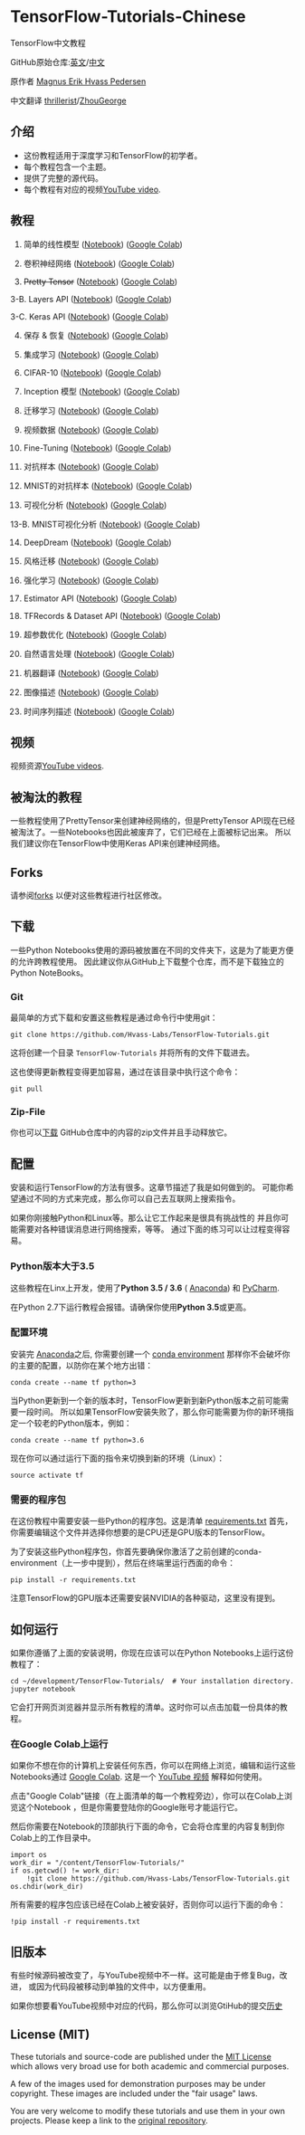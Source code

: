# TensorFlow-Tutorials-Chinese
TensorFlow中文教程

GitHub原始仓库:[英文](https://github.com/Hvass-Labs/TensorFlow-Tutorials)/[中文](https://github.com/Hvass-Labs/TensorFlow-Tutorials-Chinese)

原作者 [Magnus Erik Hvass Pedersen](http://www.hvass-labs.org)

中文翻译 [thrillerist](https://github.com/thrillerist)/[ZhouGeorge](https://github.com/ZhouGeorge)

## 介绍

* 这份教程适用于深度学习和TensorFlow的初学者。
* 每个教程包含一个主题。
* 提供了完整的源代码。
* 每个教程有对应的视频[YouTube video](https://www.youtube.com/playlist?list=PL9Hr9sNUjfsmEu1ZniY0XpHSzl5uihcXZ).

## 教程

1. 简单的线性模型
([Notebook](https://github.com/Hvass-Labs/TensorFlow-Tutorials/blob/master/01_Simple_Linear_Model.ipynb))
([Google Colab](https://colab.research.google.com/github/Hvass-Labs/TensorFlow-Tutorials/blob/master/01_Simple_Linear_Model.ipynb))

2. 卷积神经网络
([Notebook](https://github.com/Hvass-Labs/TensorFlow-Tutorials/blob/master/02_Convolutional_Neural_Network.ipynb))
([Google Colab](https://colab.research.google.com/github/Hvass-Labs/TensorFlow-Tutorials/blob/master/02_Convolutional_Neural_Network.ipynb))

3. ~~Pretty Tensor~~
([Notebook](https://github.com/Hvass-Labs/TensorFlow-Tutorials/blob/master/03_PrettyTensor.ipynb))
([Google Colab](https://colab.research.google.com/github/Hvass-Labs/TensorFlow-Tutorials/blob/master/03_PrettyTensor.ipynb))

3-B. Layers API
([Notebook](https://github.com/Hvass-Labs/TensorFlow-Tutorials/blob/master/03B_Layers_API.ipynb))
([Google Colab](https://colab.research.google.com/github/Hvass-Labs/TensorFlow-Tutorials/blob/master/03B_Layers_API.ipynb))

3-C. Keras API
([Notebook](https://github.com/Hvass-Labs/TensorFlow-Tutorials/blob/master/03C_Keras_API.ipynb))
([Google Colab](https://colab.research.google.com/github/Hvass-Labs/TensorFlow-Tutorials/blob/master/03C_Keras_API.ipynb))

4. 保存 & 恢复
([Notebook](https://github.com/Hvass-Labs/TensorFlow-Tutorials/blob/master/04_Save_Restore.ipynb))
([Google Colab](https://colab.research.google.com/github/Hvass-Labs/TensorFlow-Tutorials/blob/master/04_Save_Restore.ipynb))

5. 集成学习
([Notebook](https://github.com/Hvass-Labs/TensorFlow-Tutorials/blob/master/05_Ensemble_Learning.ipynb))
([Google Colab](https://colab.research.google.com/github/Hvass-Labs/TensorFlow-Tutorials/blob/master/05_Ensemble_Learning.ipynb))

6. CIFAR-10
([Notebook](https://github.com/Hvass-Labs/TensorFlow-Tutorials/blob/master/06_CIFAR-10.ipynb))
([Google Colab](https://colab.research.google.com/github/Hvass-Labs/TensorFlow-Tutorials/blob/master/06_CIFAR-10.ipynb))

7. Inception 模型
([Notebook](https://github.com/Hvass-Labs/TensorFlow-Tutorials/blob/master/07_Inception_Model.ipynb))
([Google Colab](https://colab.research.google.com/github/Hvass-Labs/TensorFlow-Tutorials/blob/master/07_Inception_Model.ipynb))

8. 迁移学习
([Notebook](https://github.com/Hvass-Labs/TensorFlow-Tutorials/blob/master/08_Transfer_Learning.ipynb))
([Google Colab](https://colab.research.google.com/github/Hvass-Labs/TensorFlow-Tutorials/blob/master/08_Transfer_Learning.ipynb))

9. 视频数据
([Notebook](https://github.com/Hvass-Labs/TensorFlow-Tutorials/blob/master/09_Video_Data.ipynb))
([Google Colab](https://colab.research.google.com/github/Hvass-Labs/TensorFlow-Tutorials/blob/master/09_Video_Data.ipynb))

10. Fine-Tuning
([Notebook](https://github.com/Hvass-Labs/TensorFlow-Tutorials/blob/master/10_Fine-Tuning.ipynb))
([Google Colab](https://colab.research.google.com/github/Hvass-Labs/TensorFlow-Tutorials/blob/master/10_Fine-Tuning.ipynb))

11. 对抗样本
([Notebook](https://github.com/Hvass-Labs/TensorFlow-Tutorials/blob/master/11_Adversarial_Examples.ipynb))
([Google Colab](https://colab.research.google.com/github/Hvass-Labs/TensorFlow-Tutorials/blob/master/11_Adversarial_Examples.ipynb))

12. MNIST的对抗样本
([Notebook](https://github.com/Hvass-Labs/TensorFlow-Tutorials/blob/master/12_Adversarial_Noise_MNIST.ipynb))
([Google Colab](https://colab.research.google.com/github/Hvass-Labs/TensorFlow-Tutorials/blob/master/12_Adversarial_Noise_MNIST.ipynb))

13. 可视化分析
([Notebook](https://github.com/Hvass-Labs/TensorFlow-Tutorials/blob/master/13_Visual_Analysis.ipynb))
([Google Colab](https://colab.research.google.com/github/Hvass-Labs/TensorFlow-Tutorials/blob/master/13_Visual_Analysis.ipynb))

13-B. MNIST可视化分析
([Notebook](https://github.com/Hvass-Labs/TensorFlow-Tutorials/blob/master/13B_Visual_Analysis_MNIST.ipynb))
([Google Colab](https://colab.research.google.com/github/Hvass-Labs/TensorFlow-Tutorials/blob/master/13B_Visual_Analysis_MNIST.ipynb))

14. DeepDream
([Notebook](https://github.com/Hvass-Labs/TensorFlow-Tutorials/blob/master/14_DeepDream.ipynb))
([Google Colab](https://colab.research.google.com/github/Hvass-Labs/TensorFlow-Tutorials/blob/master/14_DeepDream.ipynb))

15. 风格迁移
([Notebook](https://github.com/Hvass-Labs/TensorFlow-Tutorials/blob/master/15_Style_Transfer.ipynb))
([Google Colab](https://colab.research.google.com/github/Hvass-Labs/TensorFlow-Tutorials/blob/master/15_Style_Transfer.ipynb))

16. 强化学习
([Notebook](https://github.com/Hvass-Labs/TensorFlow-Tutorials/blob/master/16_Reinforcement_Learning.ipynb))
([Google Colab](https://colab.research.google.com/github/Hvass-Labs/TensorFlow-Tutorials/blob/master/16_Reinforcement_Learning.ipynb))

17. Estimator API
([Notebook](https://github.com/Hvass-Labs/TensorFlow-Tutorials/blob/master/17_Estimator_API.ipynb))
([Google Colab](https://colab.research.google.com/github/Hvass-Labs/TensorFlow-Tutorials/blob/master/17_Estimator_API.ipynb))

18. TFRecords & Dataset API
([Notebook](https://github.com/Hvass-Labs/TensorFlow-Tutorials/blob/master/18_TFRecords_Dataset_API.ipynb)) 
([Google Colab](https://colab.research.google.com/github/Hvass-Labs/TensorFlow-Tutorials/blob/master/18_TFRecords_Dataset_API.ipynb))

19. 超参数优化
([Notebook](https://github.com/Hvass-Labs/TensorFlow-Tutorials/blob/master/19_Hyper-Parameters.ipynb)) 
([Google Colab](https://colab.research.google.com/github/Hvass-Labs/TensorFlow-Tutorials/blob/master/19_Hyper-Parameters.ipynb))

20. 自然语言处理
([Notebook](https://github.com/Hvass-Labs/TensorFlow-Tutorials/blob/master/20_Natural_Language_Processing.ipynb)) 
([Google Colab](https://colab.research.google.com/github/Hvass-Labs/TensorFlow-Tutorials/blob/master/20_Natural_Language_Processing.ipynb))

21. 机器翻译
([Notebook](https://github.com/Hvass-Labs/TensorFlow-Tutorials/blob/master/21_Machine_Translation.ipynb))
([Google Colab](https://colab.research.google.com/github/Hvass-Labs/TensorFlow-Tutorials/blob/master/21_Machine_Translation.ipynb))

22. 图像描述
([Notebook](https://github.com/Hvass-Labs/TensorFlow-Tutorials/blob/master/22_Image_Captioning.ipynb))
([Google Colab](https://colab.research.google.com/github/Hvass-Labs/TensorFlow-Tutorials/blob/master/22_Image_Captioning.ipynb))

23. 时间序列描述
([Notebook](https://github.com/Hvass-Labs/TensorFlow-Tutorials/blob/master/23_Time-Series-Prediction.ipynb))
([Google Colab](https://colab.research.google.com/github/Hvass-Labs/TensorFlow-Tutorials/blob/master/23_Time-Series-Prediction.ipynb))

## 视频

视频资源[YouTube videos](https://www.youtube.com/playlist?list=PL9Hr9sNUjfsmEu1ZniY0XpHSzl5uihcXZ).

## 被淘汰的教程

一些教程使用了PrettyTensor来创建神经网络的，但是PrettyTensor API现在已经被淘汰了。一些Notebooks也因此被废弃了，它们已经在上面被标记出来。
所以我们建议你在TensorFlow中使用Keras API来创建神经网络。


## Forks

请参阅[forks](https://github.com/Hvass-Labs/TensorFlow-Tutorials/blob/master/forks.md) 以便对这些教程进行社区修改。

## 下载

一些Python Notebooks使用的源码被放置在不同的文件夹下，这是为了能更方便的允许跨教程使用。
因此建议你从GitHub上下载整个仓库，而不是下载独立的Python NoteBooks。

### Git

最简单的方式下载和安置这些教程是通过命令行中使用git：

    git clone https://github.com/Hvass-Labs/TensorFlow-Tutorials.git

这将创建一个目录 `TensorFlow-Tutorials` 并将所有的文件下载进去。

这也使得更新教程变得更加容易，通过在该目录中执行这个命令：

    git pull

### Zip-File

你也可以[下载](https://github.com/Hvass-Labs/TensorFlow-Tutorials/archive/master.zip)
GitHub仓库中的内容的zip文件并且手动释放它。

## 配置

安装和运行TensorFlow的方法有很多。这章节描述了我是如何做到的。
可能你希望通过不同的方式来完成，那么你可以自己去互联网上搜索指令。

如果你刚接触Python和Linux等。那么让它工作起来是很具有挑战性的
并且你可能需要对各种错误消息进行网络搜索，等等。
通过下面的练习可以让过程变得容易。

### Python版本大于3.5

这些教程在Linx上开发，使用了**Python 3.5 / 3.6** ( [Anaconda](https://www.continuum.io/downloads)) 和 [PyCharm](https://www.jetbrains.com/pycharm/).

在Python 2.7下运行教程会报错。请确保你使用**Python 3.5**或更高。

### 配置环境

安装完 [Anaconda](https://www.continuum.io/downloads)之后, 你需要创建一个
[conda environment](http://conda.pydata.org/docs/using/envs.html)
那样你不会破坏你的主要的配置，以防你在某个地方出错：

    conda create --name tf python=3
当Python更新到一个新的版本时，TensorFlow更新到新Python版本之前可能需要一段时间。
所以如果TensorFlow安装失败了，那么你可能需要为你的新环境指定一个较老的Python版本，例如：

    conda create --name tf python=3.6

现在你可以通过运行下面的指令来切换到新的环境（Linux）：

    source activate tf

### 需要的程序包

在这份教程中需要安装一些Python的程序包。这是清单
[requirements.txt](https://github.com/Hvass-Labs/TensorFlow-Tutorials/blob/master/requirements.txt)
首先，你需要编辑这个文件并选择你想要的是CPU还是GPU版本的TensorFlow。

为了安装这些Python程序包，你首先要确保你激活了之前创建的conda-environment（上一步中提到），然后在终端里运行西面的命令：

    pip install -r requirements.txt

注意TensorFlow的GPU版本还需要安装NVIDIA的各种驱动，这里没有提到。

## 如何运行
如果你遵循了上面的安装说明，你现在应该可以在Python Notebooks上运行这份教程了：

    cd ~/development/TensorFlow-Tutorials/  # Your installation directory.
    jupyter notebook

它会打开网页浏览器并显示所有教程的清单。这时你可以点击加载一份具体的教程。

### 在Google Colab上运行

如果你不想在你的计算机上安装任何东西，你可以在网络上浏览，编辑和运行这些Notebooks通过
[Google Colab](https://colab.research.google.com). 这是一个
[YouTube 视频](https://www.youtube.com/watch?v=Hs6HI2YWchM) 解释如何使用。

点击"Google Colab"链接（在上面清单的每一个教程旁边），你可以在Colab上浏览这个Notebook ，但是你需要登陆你的Google账号才能运行它。

然后你需要在Notebook的顶部执行下面的命令，它会将仓库里的内容复制到你Colab上的工作目录中。

    import os
    work_dir = "/content/TensorFlow-Tutorials/"
    if os.getcwd() != work_dir:
        !git clone https://github.com/Hvass-Labs/TensorFlow-Tutorials.git
    os.chdir(work_dir)

所有需要的程序包应该已经在Colab上被安装好，否则你可以运行下面的命令：

    !pip install -r requirements.txt

## 旧版本

有些时候源码被改变了，与YouTube视频中不一样。这可能是由于修复Bug，改进，
或因为代码段被移动到单独的文件中，以方便重用。

如果你想要看YouTube视频中对应的代码，那么你可以浏览GtiHub的提交[历史](https://github.com/Hvass-Labs/TensorFlow-Tutorials/commits/master)


## License (MIT)

These tutorials and source-code are published under the [MIT License](https://github.com/Hvass-Labs/TensorFlow-Tutorials/blob/master/LICENSE)
which allows very broad use for both academic and commercial purposes.

A few of the images used for demonstration purposes may be under copyright. These images are included under the "fair usage" laws.

You are very welcome to modify these tutorials and use them in your own projects.
Please keep a link to the [original repository](https://github.com/Hvass-Labs/TensorFlow-Tutorials).

